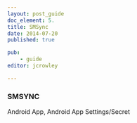 ```yaml
---
layout: post_guide
doc_element: 5.
title: SMSync
date: 2014-07-20
published: true

pub: 
	- guide
editor: jcrowley

---
```


### SMSYNC
Android App, Android App Settings/Secret

